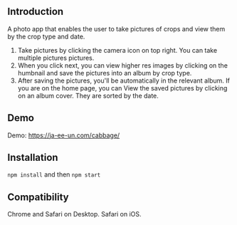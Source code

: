 ## Introduction
A photo app that enables the user to take pictures of crops and view them by the crop type and date. 

1. Take pictures by clicking the camera icon on top right. You can take multiple pictures pictures.
2. When you click next, you can view higher res images by clicking on the humbnail and save the pictures into an album by crop type.
3. After saving the pictures, you'll be automatically in the relevant album. If you are on the home page, you can View the saved pictures by clicking on an album cover. They are sorted by the date.

## Demo
Demo: https://ja-ee-un.com/cabbage/

## Installation
`npm install` and then `npm start`

## Compatibility
Chrome and Safari on Desktop. Safari on iOS.

